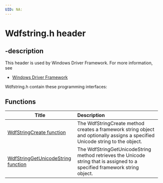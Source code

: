 ```yaml
---
UID: NA:
---
```


# Wdfstring.h header

## -description

This header is used by Windows Driver Framework. For more information, see
- [Windows Driver Framework](../_wdf/index.md)

Wdfstring.h contain these programming interfaces:


## Functions

| Title   | Description   |
| ---- |:---- |
| [WdfStringCreate function](nf-wdfstring-wdfstringcreate.md) | The WdfStringCreate method creates a framework string object and optionally assigns a specified Unicode string to the object. |
| [WdfStringGetUnicodeString function](nf-wdfstring-wdfstringgetunicodestring.md) | The WdfStringGetUnicodeString method retrieves the Unicode string that is assigned to a specified framework string object. |
